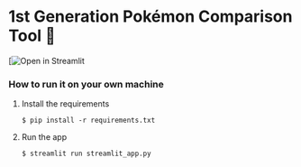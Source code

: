 # 1st Generation Pokémon Comparison Tool 🔮

[![Open in Streamlit]()

### How to run it on your own machine

1. Install the requirements

   ```
   $ pip install -r requirements.txt
   ```

2. Run the app

   ```
   $ streamlit run streamlit_app.py
   ```
